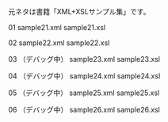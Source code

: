 元ネタは書籍「XML+XSLサンプル集」です。

01 
sample21.xml sample21.xsl

02 
sample22.xml sample22.xsl

03 （デバッグ中）
sample23.xml sample23.xsl

04 （デバッグ中）
sample24.xml sample24.xsl

05 （デバッグ中）
sample25.xml sample25.xsl

06 （デバッグ中）
sample26.xml sample26.xsl
